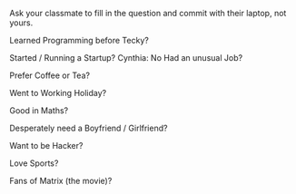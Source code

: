Ask your classmate to fill in the question and commit with their laptop, not yours.


Learned Programming before Tecky?

Started / Running a Startup?
Cynthia: No
Had an unusual Job?

Prefer Coffee or Tea?

Went to Working Holiday?

Good in Maths?

Desperately need a Boyfriend / Girlfriend?

Want to be Hacker?

Love Sports?

Fans of Matrix (the movie)?
